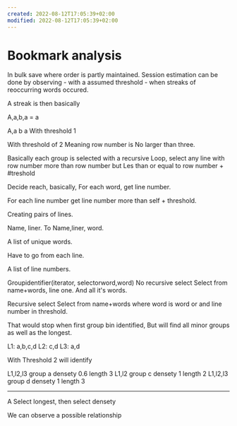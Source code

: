 ```yaml
---
created: 2022-08-12T17:05:39+02:00
modified: 2022-08-12T17:05:39+02:00
---
```


# Bookmark analysis

In bulk save where order is partly maintained.
Session estimation can be done by observing - with a assumed threshold - when streaks of reoccurring words occured.

A streak is then basically

A,a,b,a = a

A,a b a 
With threshold 1

With threshold of 2
Meaning row number is No larger than three.

Basically each group is selected with a recursive 
Loop,  select any line with row number more than row number but Les than or equal to row number + #treshold


Decide reach, basically, For each word, get line number.

For each line number get line number more than self + threshold.

Creating pairs of lines.

Name, liner. 
To
Name,liner, word.


A list of unique words.

Have to go from each line.

A list of line numbers.


Groupidentifier(iterator, selectorword,word)
No recursive select
Select from name+words, line one. And all it's words.

Recursive select
Select from name+words where word is word or and line number in threshold.



That would stop when first group bin identified, 
But will find all minor groups as well as the longest.

L1: a,b,c,d
L2: c,d
L3: a,d

With Threshold 2 will identify

L1,l2,l3 group a densety 0.6 length 3
L1,l2 group c densety 1 length 2
L1,l2,l3 group d densety 1 length 3

----
A
Select longest, then select densety


We can observe a possible relationship
